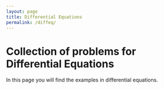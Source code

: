 ```yaml
---
layout: page
title: Differential Equations
permalink: /diffeq/
---
```


# Collection of problems for Differential Equations

In this page you will find the examples in differential equations.